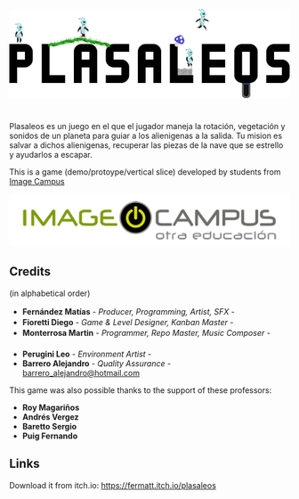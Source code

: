 <p align="center">
<img src="logo.png" alt="PLASALEOS"/>
</p>

# 

Plasaleos es un juego en el que el jugador maneja la rotación, vegetación y sonidos de un planeta para guiar a los alienigenas a la salida. Tu mision es salvar a dichos alienigenas, recuperar las piezas de la nave que se estrello y ayudarlos a escapar.

This is a game (demo/protoype/vertical slice) developed by students from <a href="https://www.imagecampus.edu.ar/">Image Campus</a>

<p align="center">
  <a href="https://www.imagecampus.edu.ar/">
    <img src="logo-image-campus.png" alt="Image Campus"/>
  </a> 
</p>


## Credits
(in alphabetical order)

- **Fernández Matías** - *Producer, Programming, Artist, SFX* - <a href="https://www.linkedin.com/in/mat%C3%ADas-fern%C3%A1ndez-%F0%9F%95%B9-game-developer-6747b4162/"><img height="16" width="16" src="https://unpkg.com/simple-icons@latest/icons/linkedin.svg" /></a> <a href="https://github.com/Fermatt98"> <img height="16" width="16" src="https://unpkg.com/simple-icons@latest/icons/github.svg" /></a>
- **Fioretti Diego** - *Game & Level Designer, Kanban Master* - <a href="https://www.linkedin.com/in/diego-nicolas-fioretti-b51a8811a/"><img height="16" width="16" src="https://unpkg.com/simple-icons@latest/icons/linkedin.svg" /></a> <a href="https://github.com/DiegoFioretti"> <img height="16" width="16" src="https://unpkg.com/simple-icons@latest/icons/github.svg" /></a>
- **Monterrosa Martin** - *Programmer, Repo Master, Music Composer* - <a href="https://www.linkedin.com/in/martín-ignacio-monterrosa-301174145/"><img height="16" width="16" src="https://unpkg.com/simple-icons@latest/icons/linkedin.svg" /></a> <a href="https://github.com/Marchin"> <img height="16" width="16" src="https://unpkg.com/simple-icons@latest/icons/github.svg" /></a>
- **Perugini Leo** - *Environment Artist* - <a href="https://www.linkedin.com/in/mat%C3%ADas-fern%C3%A1ndez-%F0%9F%95%B9-game-developer-6747b4162/"><img height="16" width="16" src="https://unpkg.com/simple-icons@latest/icons/linkedin.svg" /></a> <a href="https://github.com/Fermatt98"> <img height="16" width="16" src="https://unpkg.com/simple-icons@latest/icons/github.svg" /></a>
- **Barrero Alejandro** - *Quality Assurance* - <a href="barrero_alejandro@hotmail.com"> barrero_alejandro@hotmail.com </a>

This game was also possible thanks to the support of these professors:

- **Roy Magariños**
- **Andrés Vergez**
- **Baretto Sergio**
- **Puig Fernando**


## Links

Download it from itch.io: https://fermatt.itch.io/plasaleos
